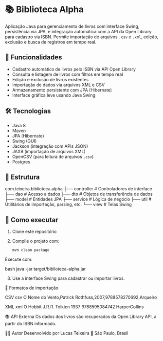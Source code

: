 # 📚 Biblioteca Alpha

Aplicação Java para gerenciamento de livros com interface Swing, persistência via JPA, e integração automática com a API da Open Library para cadastro via ISBN. Permite importação de arquivos `.csv` e `.xml`, edição, exclusão e busca de registros em tempo real.

## 🚀 Funcionalidades

- Cadastro automático de livros pelo ISBN via API Open Library
- Consulta e listagem de livros com filtros em tempo real
- Edição e exclusão de livros existentes
- Importação de dados via arquivos XML e CSV
- Armazenamento persistente com JPA (Hibernate)
- Interface gráfica leve usando Java Swing

## 🛠️ Tecnologias

- Java 8
- Maven
- JPA (Hibernate)
- Swing (GUI)
- Jackson (integração com APIs JSON)
- JAXB (importação de arquivos XML)
- OpenCSV (para leitura de arquivos `.csv`)
- Postgres

## 📁 Estrutura

com.teixeira.biblioteca.alpha ├── controller # Controladores de interface ├── dao # Acesso a dados ├── dto # Objetos de transferência de dados ├── model # Entidades JPA ├── service # Lógica de negócio ├── util # Utilitários de importação, parsing, etc. └── view # Telas Swing


## 🧪 Como executar

1. Clone este repositório
2. Compile o projeto com:

   ```bash
   mvn clean package
Execute com:

bash
java -jar target/biblioteca-alpha.jar

3. Use a interface Swing para cadastrar ou importar livros.

📄 Formatos de importação

CSV
csv
O Nome do Vento,Patrick Rothfuss,2007,9788578270692,Arqueiro

XML
xml
<livros>
  <livro>
    <titulo>O Hobbit</titulo>
    <autores>J.R.R. Tolkien</autores>
    <dataPublicacao>1937</dataPublicacao>
    <isbn>9788595084742</isbn>
    <editora>HarperCollins</editora>
  </livro>
</livros>

📚 API Externa
Os dados dos livros são recuperados da Open Library API, a partir do ISBN informado.

👨‍💻 Autor
Desenvolvido por Lucas Teixeira 📍 São Paulo, Brasil
